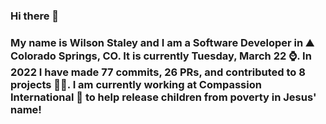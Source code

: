### Hi there 👋

### My name is Wilson Staley and I am a Software Developer in ⛰ Colorado Springs, CO.  It is currently Tuesday, March 22 ⌚. In 2022 I have made 77 commits, 26 PRs, and contributed to 8 projects 👨‍💻. I am currently working at Compassion International 🏢 to help release children from poverty in Jesus' name!